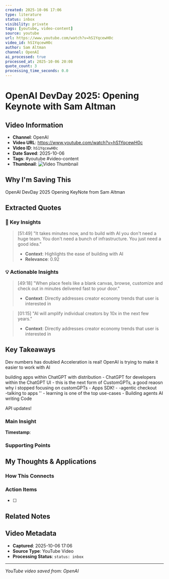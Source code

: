 ```yaml
---
created: 2025-10-06 17:06
type: literature
status: inbox
visibility: private
tags: [youtube, video-content]
source: youtube
url: https://www.youtube.com/watch?v=hS1YqcewH0c
video_id: hS1YqcewH0c
author: Sam Altman
channel: OpenAI
ai_processed: true
processed_at: 2025-10-06 20:08
quote_count: 3
processing_time_seconds: 0.0
---
```



# OpenAI DevDay 2025: Opening Keynote with Sam Altman

## Video Information
- **Channel**: OpenAI
- **Video URL**: https://www.youtube.com/watch?v=hS1YqcewH0c
- **Video ID**: `hS1YqcewH0c`
- **Date Saved**: 2025-10-06
- **Tags**: #youtube #video-content
- **Thumbnail**: ![Video Thumbnail](https://i.ytimg.com/vi/hS1YqcewH0c/hqdefault.jpg)

## Why I'm Saving This
OpenAI DevDay 2025 Opening KeyNote from Sam Altman

## Extracted Quotes

### 🎯 Key Insights

> [51:49] "It takes minutes now, and to build with AI you don't need a huge team. You don't need a bunch of infrastructure. You just need a good idea."
> - **Context**: Highlights the ease of building with AI
> - **Relevance**: 0.92

### 💡 Actionable Insights

> [49:18] "When place feels like a blank canvas, browse, customize and check out in minutes delivered fast to your door."
> - **Context**: Directly addresses creator economy trends that user is interested in

> [01:15] "AI will amplify individual creators by 10x in the next few years."
> - **Context**: Directly addresses creator economy trends that user is interested in


## Key Takeaways
<!-- As you watch, capture key points here -->
Dev numbers has doubled
	Acceleration is real!
OpenAI is trying to make it easier to work with AI

building apps within ChatGPT with distribution
	- ChatGPT for developers within the ChatGPT UI 
	- this is the next form of CustomGPTs, a good reaosn why i stopped focusing on customGPTs
	- Apps SDK!
	- -agentic checkout                   
		-talking to apps ''
	- learning is one of the top use-cases
	- 
	Building agents
	AI writing Code

API updates!

### Main Insight
> 

**Timestamp**: 

### Supporting Points
<!-- Add more as you watch -->

## My Thoughts & Applications

### How This Connects
<!-- Links to your existing knowledge -->

### Action Items
- [ ] 

## Related Notes
<!-- Add [[wiki-links]] as you make connections -->

## Video Metadata
<!-- Auto-filled for future reference -->
- **Captured**: 2025-10-06 17:06
- **Source Type**: YouTube Video
- **Processing Status**: `status: inbox`

---
*YouTube video saved from: OpenAI*
